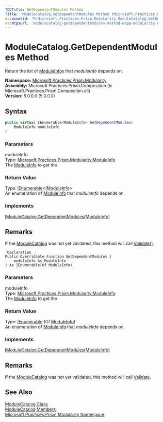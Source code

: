 ```yaml
---
TOCTitle: GetDependentModules Method
Title: 'ModuleCatalog.GetDependentModules Method (Microsoft.Practices.Prism.Modularity)'
ms:assetid: 'M:Microsoft.Practices.Prism.Modularity.ModuleCatalog.GetDependentModules(Microsoft.Practices.Prism.Modularity.ModuleInfo)'
ms:mtpsurl: 'modulecatalog-getdependentmodules-method-mspp-modularity.md'
---
```


# ModuleCatalog.GetDependentModules Method

Return the list of [ModuleInfo](/patterns-practices/reference/moduleinfo-class-mspp-modularity)s that *moduleInfo* depends on.

**Namespace:** [Microsoft.Practices.Prism.Modularity](/patterns-practices/reference/mspp-modularity-namespace)  
**Assembly:** Microsoft.Practices.Prism.Composition (in Microsoft.Practices.Prism.Composition.dll)  
**Version:** 5.0.0.0 (5.0.0.0)

## Syntax

```C#
public virtual IEnumerable<ModuleInfo> GetDependentModules(
	ModuleInfo moduleInfo
)
```
### Parameters

moduleInfo  
Type: [Microsoft.Practices.Prism.Modularity.ModuleInfo](/patterns-practices/reference/moduleinfo-class-mspp-modularity)   
The [ModuleInfo](/patterns-practices/reference/moduleinfo-class-mspp-modularity) to get the

### Return Value

Type: [IEnumerable](http://msdn.microsoft.com/en-us/library/9eekhta0)&lt;([ModuleInfo](/patterns-practices/reference/moduleinfo-class-mspp-modularity)&gt;   
An enumeration of [ModuleInfo](/patterns-practices/reference/moduleinfo-class-mspp-modularity) that *moduleInfo* depends on.

### Implements

[IModuleCatalog.GetDependentModules(ModuleInfo)](/patterns-practices/reference/imodulecatalog-getdependentmodules-method-mspp-modularity)

## Remarks

 If the [ModuleCatalog](/patterns-practices/reference/imodulecatalog-getdependentmodules-method-mspp-modularity) was not yet validated, this method will call [Validate()](/patterns-practices/reference/modulecatalog-validate-method-mspp-modularity).


```VB
'Declaration
Public Overridable Function GetDependentModules ( 
	moduleInfo As ModuleInfo
) As IEnumerable(Of ModuleInfo)
```

### Parameters

moduleInfo  
Type: [Microsoft.Practices.Prism.Modularity.ModuleInfo](/patterns-practices/reference/moduleinfo-class-mspp-modularity)   
The [ModuleInfo](/patterns-practices/reference/moduleinfo-class-mspp-modularity) to get the

### Return Value

Type: [IEnumerable](http://msdn.microsoft.com/en-us/library/9eekhta0) (Of [ModuleInfo](/patterns-practices/reference/moduleinfo-class-mspp-modularity))   
An enumeration of [ModuleInfo](/patterns-practices/reference/moduleinfo-class-mspp-modularity) that *moduleInfo* depends on.

### Implements

[IModuleCatalog.GetDependentModules(ModuleInfo)](/patterns-practices/reference/imodulecatalog-getdependentmodules-method-mspp-modularity)

## Remarks

 If the [ModuleCatalog](/patterns-practices/reference/imodulecatalog-getdependentmodules-method-mspp-modularity) was not yet validated, this method will call [Validate](/patterns-practices/reference/modulecatalog-validate-method-mspp-modularity).

## See Also

[ModuleCatalog Class](/patterns-practices/reference/modulecatalog-class-mspp-modularity)  
[ModuleCatalog Members](/patterns-practices/reference/modulecatalog-members-mspp-modularity)  
[Microsoft.Practices.Prism.Modularity Namespace](/patterns-practices/reference/mspp-modularity-namespace)  